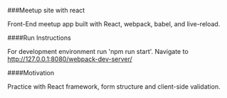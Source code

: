 ###Meetup site with react

Front-End meetup app built with React, webpack, babel, and live-reload.

####Run Instructions

For development environment run 'npm run start'. Navigate to http://127.0.0.1:8080/webpack-dev-server/

####Motivation

Practice with React framework, form structure and client-side validation.
